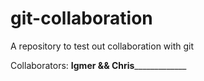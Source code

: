 # git-collaboration
A repository to test out collaboration with git

Collaborators: __Igmer && Chris_______________
